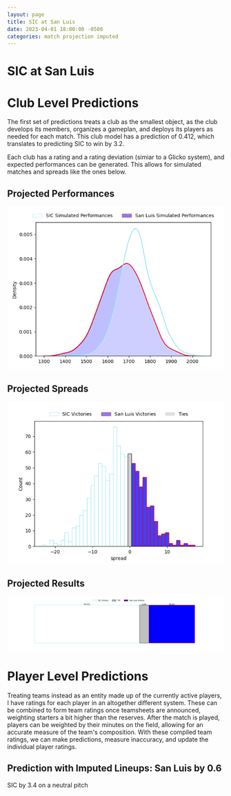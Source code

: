 ```yaml
---  
layout: page  
title: SIC at San Luis  
date: 2023-04-01 18:00:00 -0500  
categories: match projection imputed  
---
```

# SIC at San Luis

# Club Level Predictions


The first set of predictions treats a club as the smallest object, as the club develops its members, organizes a gameplan, and deploys its players as needed for each match. This club model has a prediction of 0.412, which translates to predicting SIC to win by 3.2.

Each club has a rating and a rating deviation (simiar to a Glicko system), and expected performances can be generated. This allows for simulated matches and spreads like the ones below.
## Projected Performances


![Projected Performances](plots/performances_2023-04-01-SanLuis-SIC.png)
## Projected Spreads


![Projected Spreads](plots/spreads_2023-04-01-SanLuis-SIC.png)
## Projected Results


![Projected Results](plots/resultbar_2023-04-01-SanLuis-SIC.png)
# Player Level Predictions


Treating teams instead as an entity made up of the currently active players, I have ratings for each player in an altogether different system. These can be combined to form team ratings once teamsheets are announced, weighting starters a bit higher than the reserves. After the match is played, players can be weighted by their minutes on the field, allowing for an accurate measure of the team's composition. With these compiled team ratings, we can make predictions, measure inaccuracy, and update the individual player ratings.
## Prediction with Imputed Lineups: San Luis by 0.6


SIC by 3.4 on a neutral pitch

